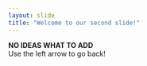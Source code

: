 ```yaml
---
layout: slide
title: "Welcome to our second slide!"
---
```

<b>NO IDEAS WHAT TO ADD</b><br>
Use the left arrow to go back!

